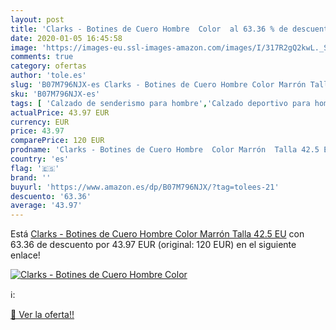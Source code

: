 ```yaml
---
layout: post
title: 'Clarks - Botines de Cuero Hombre  Color  al 63.36 % de descuento'
date: 2020-01-05 16:45:58
image: 'https://images-eu.ssl-images-amazon.com/images/I/317R2gQ2kwL._SL400_.jpg'
comments: true
category: ofertas
author: 'tole.es'
slug: 'B07M796NJX-es Clarks - Botines de Cuero Hombre Color Marrón Talla 42.5 EU'
sku: 'B07M796NJX-es'
tags: [ 'Calzado de senderismo para hombre','Calzado deportivo para hombre','Chanclas y sandalias de piscina para hombre','Zapatillas de senderismo para hombre','Zapatillas y calzado deportivo para hombre','Zapatos','Zapatos para hombre','Zapatos y complementos','botines', ]
actualPrice: 43.97 EUR
currency: EUR
price: 43.97
comparePrice: 120 EUR
prodname: 'Clarks - Botines de Cuero Hombre  Color Marrón  Talla 42.5 EU'
country: 'es'
flag: '🇪🇸'
brand: ''
buyurl: 'https://www.amazon.es/dp/B07M796NJX/?tag=tolees-21'
descuento: '63.36'
average: '43.97'
---
```


Está [Clarks - Botines de Cuero Hombre  Color Marrón  Talla 42.5 EU](https://www.amazon.es/dp/B07M796NJX/?tag=tolees-21) con 63.36 de descuento por 43.97 EUR (original: 120 EUR) en el siguiente enlace!

[![Clarks - Botines de Cuero Hombre  Color ](https://images-eu.ssl-images-amazon.com/images/I/317R2gQ2kwL._SL400_.jpg)](https://www.amazon.es/dp/B07M796NJX/?tag=tolees-21)

ℹ️:


[🛒 Ver la oferta!!](https://www.amazon.es/dp/B07M796NJX/?tag=tolees-21)
